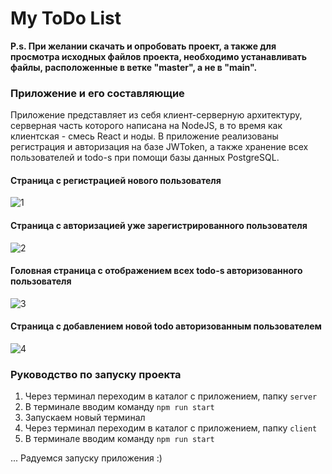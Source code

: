 # My ToDo List

**P.s. При желании скачать и опробовать проект, а также для просмотра исходных файлов проекта, необходимо устанавливать файлы, расположенные в ветке "master", а не в "main".**


### Приложение и его составляющие

Приложение представляет из себя клиент-серверную архитектуру, серверная часть которого написана на NodeJS, в то время как клиентская - смесь React и ноды. В приложение реализованы регистрация и авторизация на базе JWToken, а также хранение всех пользователей и todo-s при помощи базы данных PostgreSQL. 

#### Страница с регистрацией нового пользователя

![1](https://user-images.githubusercontent.com/55713244/228303665-63e9b1df-881b-4914-a5d5-fdbe6084f834.jpg)

#### Страница с авторизацией уже зарегистрированного пользователя

![2](https://user-images.githubusercontent.com/55713244/228303822-1a3a06cc-9c84-40a2-bc2c-e1e02724c380.jpg)

#### Головная страница с отображением всех todo-s авторизованного пользователя

![3](https://user-images.githubusercontent.com/55713244/228303987-124fc174-12a8-4fd1-9d8a-a6782f51f70b.jpg)

#### Страница с добавлением новой todo авторизованным пользователем

![4](https://user-images.githubusercontent.com/55713244/228304164-425b13e2-92f7-4fe1-98e0-e7b5f5122c70.jpg)


### Руководство по запуску проекта 

1) Через терминал переходим в каталог с приложением, папку `server`
2) В терминале вводим команду `npm run start`
3) Запускаем новый терминал
4) Через терминал переходим в каталог с приложением, папку `client`
5) В терминале вводим команду `npm run start`

... Радуемся запуску приложения :)
